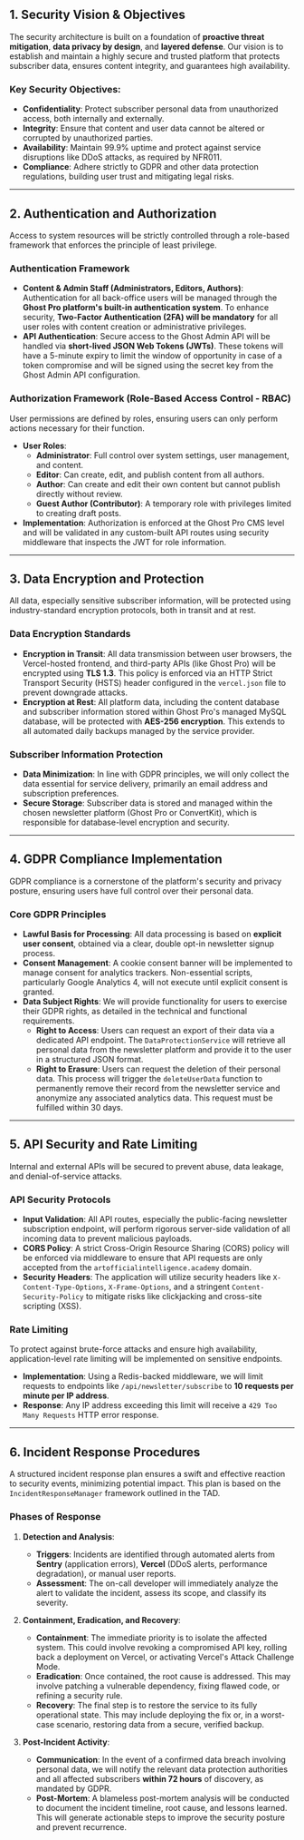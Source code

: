 ## 1. Security Vision & Objectives

The security architecture is built on a foundation of **proactive threat mitigation**, **data privacy by design**, and **layered defense**. Our vision is to establish and maintain a highly secure and trusted platform that protects subscriber data, ensures content integrity, and guarantees high availability.

### **Key Security Objectives:**
* **Confidentiality**: Protect subscriber personal data from unauthorized access, both internally and externally.
* **Integrity**: Ensure that content and user data cannot be altered or corrupted by unauthorized parties.
* **Availability**: Maintain 99.9% uptime and protect against service disruptions like DDoS attacks, as required by NFR011.
* **Compliance**: Adhere strictly to GDPR and other data protection regulations, building user trust and mitigating legal risks.

---
## 2. Authentication and Authorization

Access to system resources will be strictly controlled through a role-based framework that enforces the principle of least privilege.

### **Authentication Framework**
* **Content & Admin Staff (Administrators, Editors, Authors)**: Authentication for all back-office users will be managed through the **Ghost Pro platform's built-in authentication system**. To enhance security, **Two-Factor Authentication (2FA) will be mandatory** for all user roles with content creation or administrative privileges.
* **API Authentication**: Secure access to the Ghost Admin API will be handled via **short-lived JSON Web Tokens (JWTs)**. These tokens will have a 5-minute expiry to limit the window of opportunity in case of a token compromise and will be signed using the secret key from the Ghost Admin API configuration.

### **Authorization Framework (Role-Based Access Control - RBAC)**
User permissions are defined by roles, ensuring users can only perform actions necessary for their function.

* **User Roles**:
    * **Administrator**: Full control over system settings, user management, and content.
    * **Editor**: Can create, edit, and publish content from all authors.
    * **Author**: Can create and edit their own content but cannot publish directly without review.
    * **Guest Author (Contributor)**: A temporary role with privileges limited to creating draft posts.
* **Implementation**: Authorization is enforced at the Ghost Pro CMS level and will be validated in any custom-built API routes using security middleware that inspects the JWT for role information.

---
## 3. Data Encryption and Protection

All data, especially sensitive subscriber information, will be protected using industry-standard encryption protocols, both in transit and at rest.

### **Data Encryption Standards**
* **Encryption in Transit**: All data transmission between user browsers, the Vercel-hosted frontend, and third-party APIs (like Ghost Pro) will be encrypted using **TLS 1.3**. This policy is enforced via an HTTP Strict Transport Security (HSTS) header configured in the `vercel.json` file to prevent downgrade attacks.
* **Encryption at Rest**: All platform data, including the content database and subscriber information stored within Ghost Pro's managed MySQL database, will be protected with **AES-256 encryption**. This extends to all automated daily backups managed by the service provider.

### **Subscriber Information Protection**
* **Data Minimization**: In line with GDPR principles, we will only collect the data essential for service delivery, primarily an email address and subscription preferences.
* **Secure Storage**: Subscriber data is stored and managed within the chosen newsletter platform (Ghost Pro or ConvertKit), which is responsible for database-level encryption and security.

---
## 4. GDPR Compliance Implementation

GDPR compliance is a cornerstone of the platform's security and privacy posture, ensuring users have full control over their personal data.

### **Core GDPR Principles**
* **Lawful Basis for Processing**: All data processing is based on **explicit user consent**, obtained via a clear, double opt-in newsletter signup process.
* **Consent Management**: A cookie consent banner will be implemented to manage consent for analytics trackers. Non-essential scripts, particularly Google Analytics 4, will not execute until explicit consent is granted.
* **Data Subject Rights**: We will provide functionality for users to exercise their GDPR rights, as detailed in the technical and functional requirements.
    * **Right to Access**: Users can request an export of their data via a dedicated API endpoint. The `DataProtectionService` will retrieve all personal data from the newsletter platform and provide it to the user in a structured JSON format.
    * **Right to Erasure**: Users can request the deletion of their personal data. This process will trigger the `deleteUserData` function to permanently remove their record from the newsletter service and anonymize any associated analytics data. This request must be fulfilled within 30 days.

---
## 5. API Security and Rate Limiting

Internal and external APIs will be secured to prevent abuse, data leakage, and denial-of-service attacks.

### **API Security Protocols**
* **Input Validation**: All API routes, especially the public-facing newsletter subscription endpoint, will perform rigorous server-side validation of all incoming data to prevent malicious payloads.
* **CORS Policy**: A strict Cross-Origin Resource Sharing (CORS) policy will be enforced via middleware to ensure that API requests are only accepted from the `artofficialintelligence.academy` domain.
* **Security Headers**: The application will utilize security headers like `X-Content-Type-Options`, `X-Frame-Options`, and a stringent `Content-Security-Policy` to mitigate risks like clickjacking and cross-site scripting (XSS).

### **Rate Limiting**
To protect against brute-force attacks and ensure high availability, application-level rate limiting will be implemented on sensitive endpoints.
* **Implementation**: Using a Redis-backed middleware, we will limit requests to endpoints like `/api/newsletter/subscribe` to **10 requests per minute per IP address**.
* **Response**: Any IP address exceeding this limit will receive a `429 Too Many Requests` HTTP error response.

---
## 6. Incident Response Procedures

A structured incident response plan ensures a swift and effective reaction to security events, minimizing potential impact. This plan is based on the `IncidentResponseManager` framework outlined in the TAD.

### **Phases of Response**
1.  **Detection and Analysis**:
    * **Triggers**: Incidents are identified through automated alerts from **Sentry** (application errors), **Vercel** (DDoS alerts, performance degradation), or manual user reports.
    * **Assessment**: The on-call developer will immediately analyze the alert to validate the incident, assess its scope, and classify its severity.

2.  **Containment, Eradication, and Recovery**:
    * **Containment**: The immediate priority is to isolate the affected system. This could involve revoking a compromised API key, rolling back a deployment on Vercel, or activating Vercel's Attack Challenge Mode.
    * **Eradication**: Once contained, the root cause is addressed. This may involve patching a vulnerable dependency, fixing flawed code, or refining a security rule.
    * **Recovery**: The final step is to restore the service to its fully operational state. This may include deploying the fix or, in a worst-case scenario, restoring data from a secure, verified backup.

3.  **Post-Incident Activity**:
    * **Communication**: In the event of a confirmed data breach involving personal data, we will notify the relevant data protection authorities and all affected subscribers **within 72 hours** of discovery, as mandated by GDPR.
    * **Post-Mortem**: A blameless post-mortem analysis will be conducted to document the incident timeline, root cause, and lessons learned. This will generate actionable steps to improve the security posture and prevent recurrence.